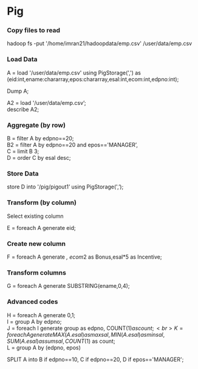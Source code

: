 # Pig


### Copy files to read<br>

hadoop fs -put '/home/imran21/hadoopdata/emp.csv' /user/data/emp.csv <br>

### Load Data<br>

 A = load '/user/data/emp.csv' using PigStorage(',') as (eid:int,ename:chararray,epos:chararray,esal:int,ecom:int,edpno:int);
 
Dump A;<br>

A2 = load '/user/data/emp.csv’;<br>
describe A2;<br>




### Aggregate (by row)<br>

B = filter A by edpno==20;<br>
B2 = filter A by edpno==20 and epos=='MANAGER’,<br>
C = limit B 3;<br>
D = order C by esal desc;<br>


### Store Data<br>

store D into '/pig/pigout1’ using PigStorage(',’);<br>


### Transform (by column)<br>

Select existing column<br>

E = foreach A generate eid;<br>


### Create new column<br>

F = foreach A generate *, ecom*2 as Bonus,esal*5 as Incentive;<br>


### Transform columns<br>

G = foreach A generate SUBSTRING(ename,0,4);<br>

### Advanced codes<br>

H = foreach A generate $0,$1;<br>
I = group A by edpno;<br>
J = foreach I generate group as edpno, COUNT($1) as count;<br>
K = foreach A generate MAX(A.esal) as maxsal,MIN(A.esal) as minsal, SUM(A.esal) as sumsal, COUNT($1) as count;<br>
L = group A by (edpno, epos)<br>

SPLIT A into B if edpno==10, C if edpno==20, D if epos=='MANAGER';<br>
